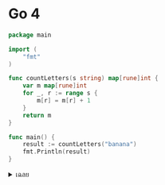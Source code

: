 # Go 4

```go
package main

import (
	"fmt"
)

func countLetters(s string) map[rune]int {
	var m map[rune]int
	for _, r := range s {
		m[r] = m[r] + 1
	}
	return m
}

func main() {
	result := countLetters("banana")
	fmt.Println(result)
}
```

<details>
<summary>เฉลย</summary>

## เฉลย (2 จุด)

บรรทัด var m map[rune]int ถูกใช้งานโดยไม่ได้ make ก่อน (เขียนค่าเข้า map nil จะ panic)

```go
func countLetters(s string) map[rune]int {
	m := make(map[rune]int) 
	for _, r := range s {
		m[r] = m[r] + 1
	}
	return m
}
```

</details>

